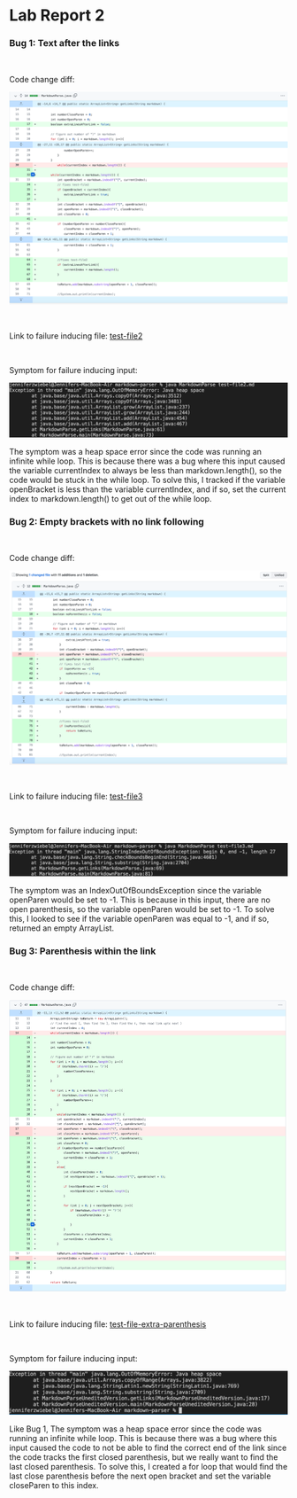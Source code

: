 # Lab Report 2

### Bug 1: Text after the links 
<br />

Code change diff:

![CodeChangeDiff1](Screenshot2ndRprt1.png)

<br />

Link to failure inducing file: [test-file2](https://JZ567.github.io/cse15l-lab-reports/test-file2.html)

<br />

Symptom for failure inducing input:

![Symptom1](Screenshot2ndRprt4.png)

The symptom was a heap space error since the code was running an infinite while loop. This is because there was a bug where this input caused the variable currentIndex to always be less than markdown.length(), so the code would be stuck in the while loop. To solve this, I tracked if the variable openBracket is less than the variable currentIndex, and if so, set the current index to markdown.length() to get out of the while loop.

### Bug 2: Empty brackets with no link following 
<br />

Code change diff:

![CodeChangeDiff2](Screenshot2ndRprt2.png)

<br />


Link to failure inducing file: [test-file3](https://JZ567.github.io/cse15l-lab-reports/test-file3.html)

<br />

Symptom for failure inducing input:

![Symptom2](Screenshot2ndRprt5.png)

The symptom was an IndexOutOfBoundsException since the variable openParen would be set to -1. This is because in this input, there are no open parenthesis, so the variable openParen would be set to -1. To solve this, I looked to see if the variable openParen was equal to -1, and if so, returned an empty ArrayList.


### Bug 3: Parenthesis within the link
<br />

Code change diff:

![CodeChangeDiff3](Screenshot2ndRprt3.png)

<br />


Link to failure inducing file: [test-file-extra-parenthesis](https://JZ567.github.io/cse15l-lab-reports/test-file-extra-parenthesis.html)

<br />

Symptom for failure inducing input:

![Symptom1](Screenshot2ndRprt6.png)

Like Bug 1, The symptom was a heap space error since the code was running an infinite while loop. This is because there was a bug where this input caused the code to not be able to find the correct end of the link since the code tracks the first closed parenthesis, but we really want to find the last closed parenthesis. To solve this, I created a for loop that would find the last close parenthesis before the next open bracket and set the variable closeParen to this index.





